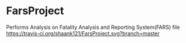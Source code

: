 # FarsProject
Performs Analysis on Fatality Analysis and Reporting System(FARS) file
https://travis-ci.org/shaank121/FarsProject.svg?branch=master

